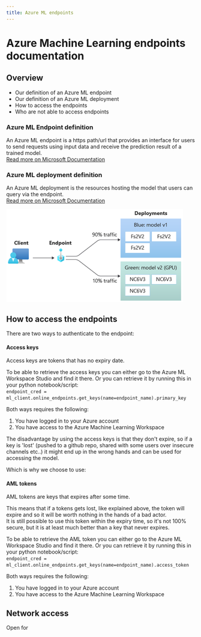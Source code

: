```yaml
---
title: Azure ML endpoints
---
```


 # Azure Machine Learning endpoints documentation

 ## Overview

- Our definition of an Azure ML endpoint
- Our definition of an Azure ML deployment
- How to access the endpoints
- Who are not able to access endpoints

### Azure ML Endpoint definition

An Azure ML endpoint is a https path/url that provides an interface for users to send requests using input data and receive the prediction result of a trained model.  
[Read more on Microsoft Documentation](https://learn.microsoft.com/en-us/azure/machine-learning/concept-endpoints#what-are-endpoints-and-deployments)

### Azure ML deployment definition

An Azure ML deployment is the resources hosting the model that users can query via the endpoint.  
[Read more on Microsoft Documentation](https://learn.microsoft.com/en-us/azure/machine-learning/concept-endpoints#what-are-endpoints-and-deployments)

![](../../assets/docs/endpoint-concept.png)

## How to access the endpoints

There are two ways to authenticate to the endpoint:

#### Access keys

Access keys are tokens that has no expiry date.

To be able to retrieve the access keys you can either go to the Azure ML Workspace Studio and find it there. Or you can retrieve it by running this in your python notebook/script:  
`endpoint_cred = ml_client.online_endpoints.get_keys(name=endpoint_name).primary_key`

Both ways requires the following:  
1. You have logged in to your Azure account
2. You have access to the Azure Machine Learning Workspace

The disadvantage by using the access keys is that they don't expire, so if a key is 'lost' (pushed to a github repo, shared with some users over insecure channels etc..) it might end up in the wrong hands and can be used for accessing the model.

Which is why we choose to use:

#### AML tokens

AML tokens are keys that expires after some time.

This means that if a tokens gets lost, like explained above, the token will expire and so it will be worth nothing in the hands of a bad actor.  
It is still possible to use this token within the expiry time, so it's not 100% secure, but it is at least much better than a key that never expires.

To be able to retrieve the AML token you can either go to the Azure ML Workspace Studio and find it there. Or you can retrieve it by running this in your python notebook/script:  
`endpoint_cred = ml_client.online_endpoints.get_keys(name=endpoint_name).access_token`

Both ways requires the following:  
1. You have logged in to your Azure account
2. You have access to the Azure Machine Learning Workspace

## Network access

Open for 